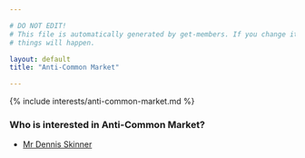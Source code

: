 ```yaml
---

# DO NOT EDIT!
# This file is automatically generated by get-members. If you change it, bad
# things will happen.

layout: default
title: "Anti-Common Market"

---
```


{% include interests/anti-common-market.md %}

### Who is interested in Anti-Common Market?


* [Mr Dennis Skinner](members/mr-dennis-skinner.html)
